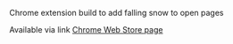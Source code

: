 

Chrome extension build to add falling snow to open pages

Available via link
<a href="https://chrome.google.com/webstore/detail/snow/jhkicjpoijacjpgehbodajiighgpaila/"> Chrome Web Store page </a>
